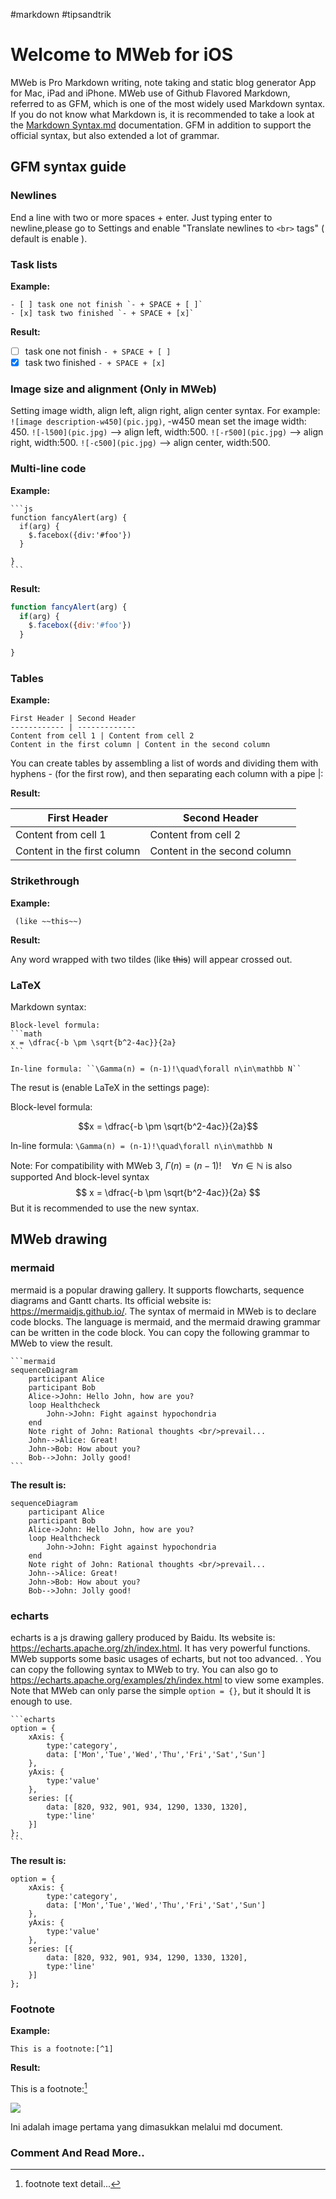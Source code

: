 #markdown #tipsandtrik 
# Welcome to MWeb for iOS

MWeb is Pro Markdown writing, note taking and static blog generator App for Mac, iPad and iPhone. MWeb use of Github Flavored Markdown, referred to as GFM, which is one of the most widely used Markdown syntax. If you do not know what Markdown is, it is recommended to take a look at the [Markdown Syntax.md](Markdown%20Syntax.md) documentation. GFM in addition to support the official syntax, but also extended a lot of grammar. 


## GFM syntax guide

### Newlines

End a line with two or more spaces + enter.
Just typing enter to newline,please go to Settings and enable "Translate newlines to `<br>` tags" ( default is enable ).

### Task lists

**Example:**

```
- [ ] task one not finish `- + SPACE + [ ]`
- [x] task two finished `- + SPACE + [x]`
```

**Result:**

- [ ] task one not finish `- + SPACE + [ ]`
- [x] task two finished `- + SPACE + [x]`

### Image size and alignment **(Only in MWeb)**

Setting image width, align left, align right, align center syntax. For example: `![image description-w450](pic.jpg)`, -w450 mean set the image width: 450. `![-l500](pic.jpg)` --> align left, width:500. `![-r500](pic.jpg)` --> align right, width:500. `![-c500](pic.jpg)` --> align center, width:500.

### Multi-line code

**Example:**

	```js
	function fancyAlert(arg) {
	  if(arg) {
	    $.facebox({div:'#foo'})
	  }

	}
	```

**Result:**

```js
function fancyAlert(arg) {
  if(arg) {
    $.facebox({div:'#foo'})
  }

}
```

### Tables

**Example:**

```
First Header | Second Header
------------ | -------------
Content from cell 1 | Content from cell 2
Content in the first column | Content in the second column
```

You can create tables by assembling a list of words and dividing them with hyphens - (for the first row), and then separating each column with a pipe |:

**Result:**

First Header | Second Header
------------ | -------------
Content from cell 1 | Content from cell 2
Content in the first column | Content in the second column


### Strikethrough

**Example:**

	 (like ~~this~~)

**Result:**

Any word wrapped with two tildes (like ~~this~~) will appear crossed out.

### LaTeX

Markdown syntax:

    Block-level formula:
    ```math
    x = \dfrac{-b \pm \sqrt{b^2-4ac}}{2a}
    ```
    
    In-line formula: ``\Gamma(n) = (n-1)!\quad\forall n\in\mathbb N``


The resut is (enable LaTeX in the settings page):

Block-level formula:

```math
x = \dfrac{-b \pm \sqrt{b^2-4ac}}{2a}
```

In-line formula: ``\Gamma(n) = (n-1)!\quad\forall n\in\mathbb N``

Note: For compatibility with MWeb 3, $\Gamma(n) = (n-1)!\quad\forall n\in\mathbb N$ is also supported
And block-level syntax
$$ x = \dfrac{-b \pm \sqrt{b^2-4ac}}{2a} $$
But it is recommended to use the new syntax.

## MWeb drawing

### mermaid

mermaid is a popular drawing gallery. It supports flowcharts, sequence diagrams and Gantt charts. Its official website is: <https://mermaidjs.github.io/>. The syntax of mermaid in MWeb is to declare code blocks. The language is mermaid, and the mermaid drawing grammar can be written in the code block. You can copy the following grammar to MWeb to view the result.

    ```mermaid
    sequenceDiagram
        participant Alice
        participant Bob
        Alice->John: Hello John, how are you?
        loop Healthcheck
            John->John: Fight against hypochondria
        end
        Note right of John: Rational thoughts <br/>prevail...
        John-->Alice: Great!
        John->Bob: How about you?
        Bob-->John: Jolly good!
    ```
 
**The result is:**
 
```mermaid
sequenceDiagram
    participant Alice
    participant Bob
    Alice->John: Hello John, how are you?
    loop Healthcheck
        John->John: Fight against hypochondria
    end
    Note right of John: Rational thoughts <br/>prevail...
    John-->Alice: Great!
    John->Bob: How about you?
    Bob-->John: Jolly good!
```
### echarts

echarts is a js drawing gallery produced by Baidu. Its website is: <https://echarts.apache.org/zh/index.html>. It has very powerful functions. MWeb supports some basic usages of echarts, but not too advanced. . You can copy the following syntax to MWeb to try. You can also go to <https://echarts.apache.org/examples/zh/index.html> to view some examples. Note that MWeb can only parse the simple `option = {}`, but it should It is enough to use.

    ```echarts
    option = {
        xAxis: {
            type:'category',
            data: ['Mon','Tue','Wed','Thu','Fri','Sat','Sun']
        },
        yAxis: {
            type:'value'
        },
        series: [{
            data: [820, 932, 901, 934, 1290, 1330, 1320],
            type:'line'
        }]
    };
    ```

**The result is:**

```echarts
option = {
    xAxis: {
        type:'category',
        data: ['Mon','Tue','Wed','Thu','Fri','Sat','Sun']
    },
    yAxis: {
        type:'value'
    },
    series: [{
        data: [820, 932, 901, 934, 1290, 1330, 1320],
        type:'line'
    }]
};
```

### Footnote

**Example:**

```
This is a footnote:[^1]
```

**Result:**

This is a footnote:[^1]

[^1]: footnote text detail...

![](media/16297923273991.jpg)


Ini adalah image pertama yang dimasukkan melalui md document.


### Comment And Read More..

<!-- comment -->
<!-- more -->




